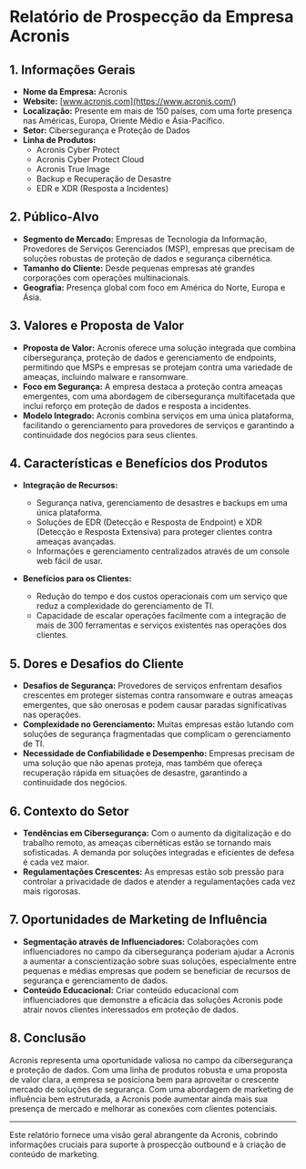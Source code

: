 # Relatório de Prospecção da Empresa Acronis

## 1. Informações Gerais
- **Nome da Empresa:** Acronis
- **Website:** [www.acronis.com](https://www.acronis.com/)
- **Localização:** Presente em mais de 150 países, com uma forte presença nas Américas, Europa, Oriente Médio e Ásia-Pacífico.
- **Setor:** Cibersegurança e Proteção de Dados
- **Linha de Produtos:**
  - Acronis Cyber Protect
  - Acronis Cyber Protect Cloud
  - Acronis True Image
  - Backup e Recuperação de Desastre
  - EDR e XDR (Resposta a Incidentes)

## 2. Público-Alvo
- **Segmento de Mercado:** Empresas de Tecnologia da Informação, Provedores de Serviços Gerenciados (MSP), empresas que precisam de soluções robustas de proteção de dados e segurança cibernética.
- **Tamanho do Cliente:** Desde pequenas empresas até grandes corporações com operações multinacionais.
- **Geografia:** Presença global com foco em América do Norte, Europa e Ásia.

## 3. Valores e Proposta de Valor
- **Proposta de Valor:** Acronis oferece uma solução integrada que combina cibersegurança, proteção de dados e gerenciamento de endpoints, permitindo que MSPs e empresas se protejam contra uma variedade de ameaças, incluindo malware e ransomware.
- **Foco em Segurança:** A empresa destaca a proteção contra ameaças emergentes, com uma abordagem de cibersegurança multifacetada que inclui reforço em proteção de dados e resposta a incidentes.
- **Modelo Integrado:** Acronis combina serviços em uma única plataforma, facilitando o gerenciamento para provedores de serviços e garantindo a continuidade dos negócios para seus clientes.

## 4. Características e Benefícios dos Produtos
- **Integração de Recursos:**
  - Segurança nativa, gerenciamento de desastres e backups em uma única plataforma.
  - Soluções de EDR (Detecção e Resposta de Endpoint) e XDR (Detecção e Resposta Extensiva) para proteger clientes contra ameaças avançadas.
  - Informações e gerenciamento centralizados através de um console web fácil de usar.
  
- **Benefícios para os Clientes:**
  - Redução do tempo e dos custos operacionais com um serviço que reduz a complexidade do gerenciamento de TI.
  - Capacidade de escalar operações facilmente com a integração de mais de 300 ferramentas e serviços existentes nas operações dos clientes.

## 5. Dores e Desafios do Cliente
- **Desafios de Segurança:** Provedores de serviços enfrentam desafios crescentes em proteger sistemas contra ransomware e outras ameaças emergentes, que são onerosas e podem causar paradas significativas nas operações.
- **Complexidade no Gerenciamento:** Muitas empresas estão lutando com soluções de segurança fragmentadas que complicam o gerenciamento de TI.
- **Necessidade de Confiabilidade e Desempenho:** Empresas precisam de uma solução que não apenas proteja, mas também que ofereça recuperação rápida em situações de desastre, garantindo a continuidade dos negócios.

## 6. Contexto do Setor
- **Tendências em Cibersegurança:** Com o aumento da digitalização e do trabalho remoto, as ameaças cibernéticas estão se tornando mais sofisticadas. A demanda por soluções integradas e eficientes de defesa é cada vez maior.
- **Regulamentações Crescentes:** As empresas estão sob pressão para controlar a privacidade de dados e atender a regulamentações cada vez mais rigorosas.

## 7. Oportunidades de Marketing de Influência
- **Segmentação através de Influenciadores:** Colaborações com influenciadores no campo da cibersegurança poderiam ajudar a Acronis a aumentar a conscientização sobre suas soluções, especialmente entre pequenas e médias empresas que podem se beneficiar de recursos de segurança e gerenciamento de dados.
- **Conteúdo Educacional:** Criar conteúdo educacional com influenciadores que demonstre a eficácia das soluções Acronis pode atrair novos clientes interessados em proteção de dados.

## 8. Conclusão
Acronis representa uma oportunidade valiosa no campo da cibersegurança e proteção de dados. Com uma linha de produtos robusta e uma proposta de valor clara, a empresa se posiciona bem para aproveitar o crescente mercado de soluções de segurança. Com uma abordagem de marketing de influência bem estruturada, a Acronis pode aumentar ainda mais sua presença de mercado e melhorar as conexões com clientes potenciais.

---

Este relatório fornece uma visão geral abrangente da Acronis, cobrindo informações cruciais para suporte à prospecção outbound e à criação de conteúdo de marketing.